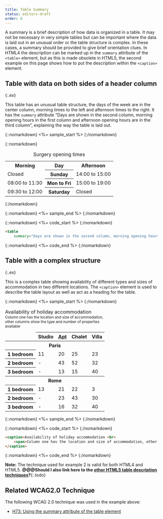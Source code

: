 ```yaml
---
title: Table Summary
status: editors-draft
order: 6
---
```

A summary is a brief description of how data is organized in a table. It
may not be necessary in very simple tables but can be important where
the data is laid out in an unusual order or the table structure is
complex. In these cases, a summary should be provided to give brief
orientation clues. In HTML4 the description can be marked up in the
`summary` attribute of the `<table>` element, but as this is made
obsolete in HTML5, the second example on this page shows how to put the
description within the `<caption>` element.

## Table with data on both sides of a header column
{:.ex}

This table has an unusual table structure, the days of the week are in
the center column, morning times to the left and afternoon times to the
right. It has the `summary` attribute “Days are shown in the second
column, morning opening hours in the first column and afternoon opening
hours are in the third column”, explaining the way the table is laid
out.

{::nomarkdown}
<%= sample_start %>
{:/nomarkdown}

{::nomarkdown}
<table summary="Days are shown in the second column, morning opening hours in the first column and afternoon opening hours are in the third column">
	<caption>
		Surgery opening times
	</caption>
	<tr>
		<th scope="col" id="m"> Morning</th>
		<th scope="col" id="d">Day</th>
		<th id="a"> Afternoon</th>
	</tr>
	<tr>
		<td headers="m d1">Closed</td>
		<th scope="row" id="d1"> Sunday</th>
		<td headers="a d1"> 14:00 to 15:00</td>
	</tr>
	<tr>
		<td headers="m d2"> 08:00 to 11:30</td>
		<th id="d2"> Mon to Fri</th>
		<td headers="a d2">15:00 to 19:00</td>
	</th>
	<tr>
		<td headers="d3 m">09:30 to 12:00</td>
		<th id="d3">Saturday</th>
		<td headers="a d3">Closed</td>
	</tr>
</table>
{:/nomarkdown}

{::nomarkdown}
<%= sample_end %>
{:/nomarkdown}

{::nomarkdown}
<%= code_start %>
{:/nomarkdown}

~~~ html
<table
	summary="Days are shown in the second column, morning opening hours in the first column and afternoon opening hours are in the third column">
~~~

{::nomarkdown}
<%= code_end %>
{:/nomarkdown}

## Table with a complex structure
{:.ex}

This is a complex table showing availability of different types and
sizes of accommodation in two different locations. The `<caption>`
element is used to describe the table layout as well as act as a heading
for the table.

{::nomarkdown}
<%= sample_start %>
{:/nomarkdown}

<table>
<caption style="text-align: left;">
  Availability of holiday accommodation<br>
            <span style="font-size: .75em;">Column one has the location and size of accommodation, other columns show the type and number of properties available</span>
            </caption>
<thead>
              <tr>
                <td></td>
                <th id="stud" scope="col"> Studio </th>
                <th id="apt" scope="col"> <abbr title="Apartment">Apt</abbr> </th>
                <th id="chal" scope="col"> Chalet </th>
                <th id="villa" scope="col"> Villa </th>
              </tr>
            </thead>
            <tbody>
              <tr>
                <th id="par" class="span" colspan="5" scope="colgroup"> Paris </th>
              </tr>
              <tr>
                <th headers="par" id="pbed1"> 1 bedroom </th>
                <td headers="par pbed1 stud"> 11 </td>
                <td headers="par pbed1 apt"> 20 </td>
                <td headers="par pbed1 chal"> 25 </td>
                <td headers="par pbed1 villa"> 23 </td>
              </tr>
              <tr>
                <th headers="par" id="pbed2"> 2 bedroom </th>
                <td headers="par pbed2 stud"> - </td>
                <td headers="par pbed2 apt"> 43 </td>
                <td headers="par pbed2 chal"> 52 </td>
                <td headers="par pbed2 villa"> 32 </td>
              </tr>
              <tr>
                <th headers="par" id="pbed3"> 3 bedroom </th>
                <td headers="par pbed3 stud"> - </td>
                <td headers="par pbed3 apt"> 13 </td>
                <td headers="par pbed3 chal"> 15 </td>
                <td headers="par pbed3 villa"> 40 </td>
              </tr>
              <tr>
                <th id="rome" class="span" colspan="5" scope="colgroup"> Rome </th>
              </tr>
              <tr>
                <th id="rbed1" headers="rome"> 1 bedroom </th>
                <td headers="rome rbed1 stud"> 13 </td>
                <td headers="rome rbed1 apt"> 21 </td>
                <td headers="rome rbed1 chal"> 22 </td>
                <td headers="rome rbed1 villa"> 3 </td>
              </tr>
              <tr>
                <th id="rbed2" headers="rome"> 2 bedroom </th>
                <td headers="rome rbed2 stud"> - </td>
                <td headers="rome rbed2 apt"> 23 </td>
                <td headers="rome rbed2 chal"> 43 </td>
                <td headers="rome rbed2 villa"> 30 </td>
              </tr>
              <tr>
                <th id="rbed3" headers="rome"> 3 bedroom </th>
                <td headers="rome rbed3 stud"> - </td>
                <td headers="rome rbed3 apt"> 16 </td>
                <td headers="rome rbed3 chal"> 32 </td>
                <td headers="rome rbed3 villa"> 40 </td>
              </tr>
            </tbody>
          </table>

{::nomarkdown}
<%= sample_end %>
{:/nomarkdown}

{::nomarkdown}
<%= code_start %>
{:/nomarkdown}

~~~ html
<caption>Availability of holiday accommodation <br>
	<span>Column one has the location and size of accommodation, other columns show the type and number of properties available</span>
</caption>
~~~

{::nomarkdown}
<%= code_end %>
{:/nomarkdown}

**Note:** The technique used for example 2 is valid for both HTML4 and HTML5. **@@@Should I also link here to the [other HTML5 table description techniques](http://www.w3.org/TR/html5/tabular-data.html#table-descriptions-techniques)?**{:.todo}

## Related WCAG2.0 Technique

The following WCAG 2.0 technique was used in the example above:

-   [H73: Using the summary attribute of the table element](http://www.w3.org/TR/WCAG20-TECHS/H73)
